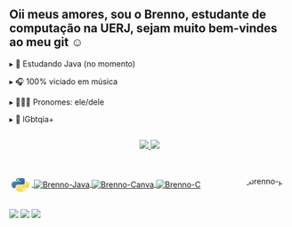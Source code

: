 ## Oii meus amores, sou o Brenno, estudante de computação na UERJ, sejam muito bem-vindes ao meu git ☺


▸ 🦄 Estudando Java (no momento)

▸ 🎧 100% viciado em música

▸ 👨🏾‍💻 Pronomes: ele/dele

▸ 🌈 lGbtqia+

##

<div align="center">
  <a href="https://github.com/brennojpg">
  <img height="180em" src="https://github-readme-stats.vercel.app/api?username=brennojpg&show_icons=true&theme=synthwave&include_all_commits=true&count_private=true"/>
  <img height="180em" src="https://github-readme-stats.vercel.app/api/top-langs/?username=brennojpg&layout=compact&langs_count=7&theme=synthwave"/>
</div>
 
  ##
  
<div style="display: inline_block"><br>
  <img align="center" alt="Brenno-Python" height="30" width="40" src="https://raw.githubusercontent.com/devicons/devicon/master/icons/python/python-original.svg">
  <img align="center" alt="Brenno-Java" height="30" width="40"   
src="https://cdn.jsdelivr.net/gh/devicons/devicon/icons/java/java-original.svg">
  <img align="center" alt="Brenno-Canva" height="30" width="40" 
src="https://cdn.jsdelivr.net/gh/devicons/devicon/icons/canva/canva-original.svg">
  <img align="center" alt="Brenno-C" height="30" width="40"
src="https://cdn.jsdelivr.net/gh/devicons/devicon/icons/c/c-original.svg">
  <img align="right" alt="brenno-pic" height="150" style="border-radius:50px;" 
src="https://pbs.twimg.com/media/FKxNFzTXwAEuVnL?format=jpg&name=medium">
</div>
   
  ##
  
 <div>
  <a href="https://instagram.com/brenno.jpg" target="_blank"><img src="https://img.shields.io/badge/-Instagram-%23E4405F?style=for-the-badge&logo=instagram&logoColor=white" target="_blank"></a>
  <a href = "brennoluiz20@gmail.com"><img src="https://img.shields.io/badge/-Gmail-%23333?style=for-the-badge&logo=gmail&logoColor=white" target="_blank"></a>
  <a href="https://open.spotify.com/user/12167590652" target="_blank"><img src="https://img.shields.io/badge/Spotify-1ED760?&style=for-the-badge&logo=spotify&logoColor=white"></a> 
  </div>
